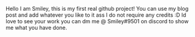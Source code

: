 Hello I am Smiley, this is my first real github project!
You can use my blog post and add whatever you like to it ass I do not require any credits :D
Id love to see your work you can dm me @ Smiley#9501 on discord to show me what you have done.
